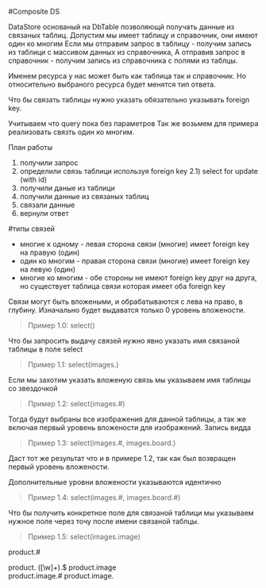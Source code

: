 #Composite DS

DataStore основаный на DbTable позволяющй получать данные из связаных таблиц.
Допустим мы имеет таблицу и справочник, они имеют один ко многим
Ecли мы отправим запрос в таблицу - получим запись из таблици с массивом данных из справочника,
А отправив запрос в справочник - получим запись из справочника с полями из таблцы.

Именем ресурса у нас может быть как таблица так и справочник. Но относительно выбраного ресурса
будет менятся тип ответа.

Что бы связать таблицы нужно указать обязательно указывать foreign key.

Учитываем что query пока без параметров
Так же возьмем для примера реализовать связть один ко многим.

План работы
1) получили запрос
2) определили связь таблици используя foreign key
2.1) select for update (with id)
3) получили даные из таблици 
4) получили данные из связаных таблиц
5) связали данные
6) вернули ответ

#типы связей 

* многие к одному - левая сторона связи (многие) имеет foreign key на правую (один)
* один ко многим - правая сторона связи (многие) имеет foreign key на левую (один)
* многие ко многим - обе стороны не имеют foreign key друг на друга, но существует таблица связи которая имеет оба foreign key

Связи могут быть вложеными, и обрабатываются с лева на право, в глубину.
Изначально будет выдаватся только 0 уровень вложености.
> Пример 1.0: select()

Что бы запросить выдачу связей нужно явно указать имя связаной таблицы в поле select
> Пример 1.1: select(images.)

Если мы захотим указать вложеную связь мы указываем имя таблицы со звездочкой
> Пример 1.2: select(images.#)

Тогда будут выбраны все изображения для данной таблицы, а так же включая первый уровень вложености для изображений.
Запись видда
> Пример 1.3: select(images.#, images.board.) 

Даст тот же результат что и в примере 1.2, так как был возвращен первый уровень вложености.   

Дополнительные уровни вложености указываются идентично 
> Пример 1.4: select(images.#, images.board.#)

Что бы получить конкретное поле для связаной таблици мы указываем нужное поле через точу после имени связаной таблцы.
> Пример 1.5: select(images.image)



product.#

product. ([\w]+)\.$
    product.image    
    product.image.#
    product.image.

